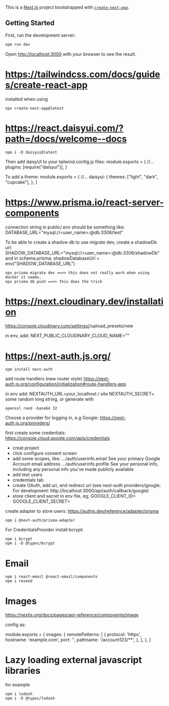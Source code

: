 This is a [Next.js](https://nextjs.org/) project bootstrapped with [`create-next-app`](https://github.com/vercel/next.js/tree/canary/packages/create-next-app).

## Getting Started

First, run the development server:

```bash
npm run dev
```

Open [http://localhost:3000](http://localhost:3000) with your browser to see the result.

# https://tailwindcss.com/docs/guides/create-react-app

installed when using

    npx create-next-app@latest

# https://react.daisyui.com/?path=/docs/welcome--docs

    npm i -D daisyui@latest

Then add daisyUI to your tailwind.config.js files:
module.exports = {
//...
plugins: [require("daisyui")],
}

To add a theme:
module.exports = {
//...
daisyui: {
themes: ["light", "dark", "cupcake"],
},
}

<html data-theme="cupcake"></html>

# https://www.prisma.io/react-server-components

connection string in public/.env should be something like:
DATABASE_URL="mysql://<user_name>:<password>@db:3306/test"

To be able to create a shadow db to use migrate dev, create a shadowDb url:
SHADOW_DATABASE_URL="mysql://<user_name>:<password>@db:3306/shadowDb"
and in schema.prisma: shadowDatabaseUrl = env("SHADOW_DATABASE_URL")

    npx prisma migrate dev ==>> this does not really work when using docker it seems,
    npx prisma db push ==>> this does the trick

# https://next.cloudinary.dev/installation

https://console.cloudinary.com/settings/<id>/upload_presets/new

in env, add:
NEXT_PUBLIC_CLOUDINARY_CLOUD_NAME="<name of the cloud>"

# https://next-auth.js.org/

    npm install next-auth

add route handlers (new router style)
https://next-auth.js.org/configuration/initialization#route-handlers-app

in env add:
NEXTAUTH_URL=your_localhost / site
NEXTAUTH_SECRET= some random long string, or generate with

    openssl rand -base64 32

Choose a provider for logging in, e.g Google:
https://next-auth.js.org/providers/

first create some credentials:
https://console.cloud.google.com/apis/credentials

- creat project
- click configure consent screen
- add some scopes, like:
  .../auth/userinfo.email See your primary Google Account email address
  .../auth/userinfo.profile See your personal info, including any personal info you've made publicly available
- add test users
- credentials tab
- create OAuth, add uri, and redirect uri (see next-auth providers/google: For development: http://localhost:3000/api/auth/callback/google)
- store client and secret in env file, eg;
  GOOGLE_CLIENT_ID=
  GOOGLE_CLIENT_SECRET=

create adapter to store users:
https://authjs.dev/reference/adapter/prisma

    npm i @next-auth/prisma-adapter

For CredentialsProvider install bcrypt:

    npm i bcrypt
    npm i -D @types/bcrypt

# Email

    npm i react-email @react-email/components
    npm i resend

# Images

https://nextjs.org/docs/pages/api-reference/components/image

config as:

module.exports = {
images: {
remotePatterns: [
{
protocol: 'https',
hostname: 'example.com',
port: '',
pathname: '/account123/**',
},
],
},
}

# Lazy loading external javascript libraries

for example

    npm i lodash
    npm i -D @types/lodash
